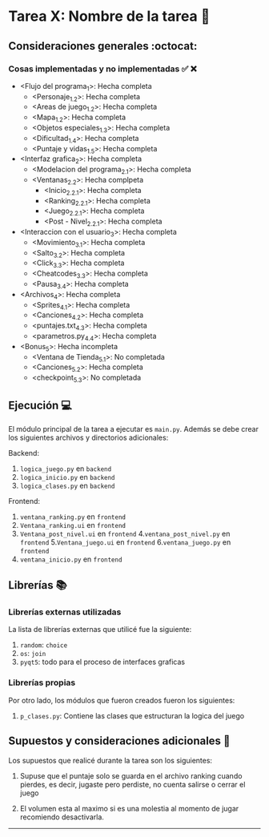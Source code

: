 # Tarea X: Nombre de la tarea :school_satchel:

## Consideraciones generales :octocat:

### Cosas implementadas y no implementadas :white_check_mark: :x:

* <Flujo del programa<sub>1</sub>>: Hecha completa
    *  <Personaje<sub>1.2</sub>>: Hecha completa 
    *  <Areas de juego<sub>1.2</sub>>: Hecha completa 
    *  <Mapa<sub>1.2</sub>>: Hecha completa 
    *  <Objetos especiales<sub>1.3</sub>>: Hecha completa 
    *  <Dificultad<sub>1.4</sub>>: Hecha completa 
    *  <Puntaje y vidas<sub>1.5</sub>>: Hecha completa 
* <Interfaz grafica<sub>2</sub>>: Hecha completa
    * <Modelacion del programa<sub>2.1</sub>>: Hecha completa 
    * <Ventanas<sub>2.2</sub>>: Hecha complpeta
        * <Inicio<sub>2.2.1</sub>>: Hecha completa
        * <Ranking<sub>2.2.1</sub>>: Hecha completa
        * <Juego<sub>2.2.1</sub>>: Hecha completa
        * <Post - Nivel<sub>2.2.1</sub>>: Hecha completa
* <Interaccion con el usuario<sub>3</sub>>: Hecha completa
   * <Movimiento<sub>3.1</sub>>: Hecha completa
   * <Salto<sub>3.2</sub>>: Hecha completa
   * <Click<sub>3.3</sub>>: Hecha completa
   * <Cheatcodes<sub>3.3</sub>>: Hecha completa
   * <Pausa<sub>3.4</sub>>: Hecha completa
* <Archivos<sub>4</sub>>: Hecha completa
   * <Sprites<sub>4.1</sub>>: Hecha completa
   * <Canciones<sub>4.2</sub>>: Hecha completa
   * <puntajes.txt<sub>4.3</sub>>: Hecha completa
   * <parametros.py<sub>4.4</sub>>: Hecha completa
* <Bonus<sub>5</sub>>: Hecha incompleta
   * <Ventana de Tienda<sub>5.1</sub>>: No completada
   * <Canciones<sub>5.2</sub>>: Hecha completa
   * <checkpoint<sub>5.3</sub>>: No completada

## Ejecución :computer:
El módulo principal de la tarea a ejecutar es  ```main.py```. Además se debe crear los siguientes archivos y directorios adicionales:

Backend:
1. ```logica_juego.py``` en ```backend```
2. ```logica_inicio.py``` en ```backend```
3. ```logica_clases.py``` en ```backend```

Frontend:
1. ```ventana_ranking.py``` en ```frontend```
2. ```Ventana_ranking.ui``` en ```frontend```
3. ```Ventana_post_nivel.ui``` en ```frontend```
4.```ventana_post_nivel.py``` en ```frontend```
5.```Ventana_juego.ui``` en ```frontend```
6.```ventana_juego.py``` en ```frontend```
7. ```ventana_inicio.py``` en ```frontend```

## Librerías :books:
### Librerías externas utilizadas
La lista de librerías externas que utilicé fue la siguiente:

1. ```random```: ```choice```
2. ```os```: ```join```
3. ```pyqt5```: todo para el proceso de interfaces graficas

### Librerías propias
Por otro lado, los módulos que fueron creados fueron los siguientes:

1. ```p_clases.py```: Contiene las clases que estructuran la logica del juego


## Supuestos y consideraciones adicionales :thinking:
Los supuestos que realicé durante la tarea son los siguientes:

1. Supuse que el puntaje solo se guarda en el archivo ranking cuando pierdes, es decir, jugaste pero perdiste, no cuenta salirse
o cerrar el juego 

2. El volumen esta al maximo si es una molestia al momento de jugar recomiendo desactivarla.

------
